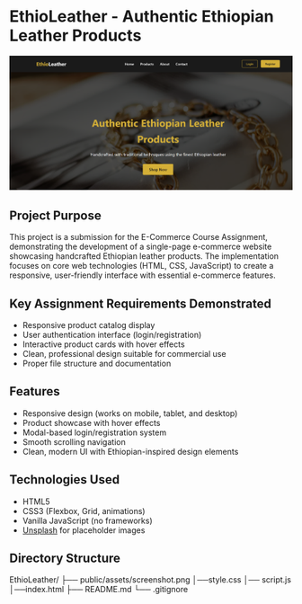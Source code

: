 # EthioLeather - Authentic Ethiopian Leather Products

![EthioLeather Banner](/public/assets/screenshot.png)

## Project Purpose
This project is a submission for the E-Commerce Course Assignment, demonstrating the development of a single-page e-commerce website showcasing handcrafted Ethiopian leather products. The implementation focuses on core web technologies (HTML, CSS, JavaScript) to create a responsive, user-friendly interface with essential e-commerce features.

## Key Assignment Requirements Demonstrated
- Responsive product catalog display
- User authentication interface (login/registration)
- Interactive product cards with hover effects
- Clean, professional design suitable for commercial use
- Proper file structure and documentation

## Features

- Responsive design (works on mobile, tablet, and desktop)
- Product showcase with hover effects
- Modal-based login/registration system
- Smooth scrolling navigation
- Clean, modern UI with Ethiopian-inspired design elements

## Technologies Used

- HTML5
- CSS3 (Flexbox, Grid, animations)
- Vanilla JavaScript (no frameworks)
- [Unsplash](https://unsplash.com) for placeholder images

## Directory Structure
EthioLeather/
├── public/assets/screenshot.png
│──style.css
│── script.js
│──index.html
├── README.md
└── .gitignore
